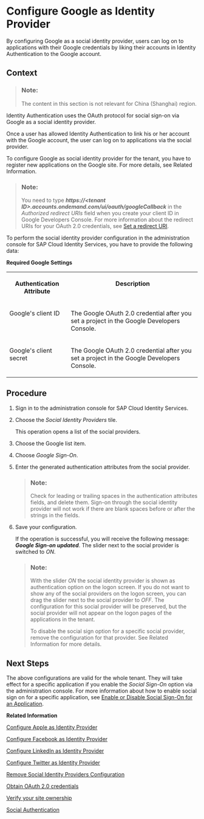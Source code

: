 <!-- loiocaf215f71fa743d3a67da11e130acd9e -->

# Configure Google as Identity Provider

By configuring Google as a social identity provider, users can log on to applications with their Google credentials by liking their accounts in Identity Authentication to the Google account.



## Context

> ### Note:  
> The content in this section is not relevant for China \(Shanghai\) region.

Identity Authentication uses the OAuth protocol for social sign-on via Google as a social identity provider.

Once a user has allowed Identity Authentication to link his or her account with the Google account, the user can log on to applications via the social provider.

To configure Google as social identity provider for the tenant, you have to register new applications on the Google site. For more details, see Related Information.

> ### Note:  
> You need to type ***https://<tenant ID\>.accounts.ondemand.com/ui/oauth/googleCallback*** in the *Authorized redirect URIs* field when you create your client ID in Google Developers Console. For more information about the redirect URIs for your OAuth 2.0 credentials, see [Set a redirect URI](https://developers.google.com/identity/protocols/OpenIDConnect#setredirecturi).

To perform the social identity provider configuration in the administration console for SAP Cloud Identity Services, you have to provide the following data:

**Required Google Settings**


<table>
<tr>
<th valign="top">

Authentication Attribute



</th>
<th valign="top">

Description



</th>
</tr>
<tr>
<td valign="top">

Google's client ID



</td>
<td valign="top">

The Google OAuth 2.0 credential after you set a project in the Google Developers Console.



</td>
</tr>
<tr>
<td valign="top">

Google's client secret



</td>
<td valign="top">

The Google OAuth 2.0 credential after you set a project in the Google Developers Console.



</td>
</tr>
</table>



## Procedure

1.  Sign in to the administration console for SAP Cloud Identity Services.

2.  Choose the *Social Identity Providers* tile.

    This operation opens a list of the social providers.

3.  Choose the Google list item.

4.  Choose *Google Sign-On*.

5.  Enter the generated authentication attributes from the social provider.

    > ### Note:  
    > Check for leading or trailing spaces in the authentication attributes fields, and delete them. Sign-on through the social identity provider will not work if there are blank spaces before or after the strings in the fields.

6.  Save your configuration.

    If the operation is successful, you will receive the following message: ***Google Sign-on updated***. The slider next to the social provider is switched to *ON*.

    > ### Note:  
    > With the slider *ON* the social identity provider is shown as authentication option on the logon screen. If you do not want to show any of the social providers on the logon screen, you can drag the slider next to the social provider to *OFF*. The configuration for this social provider will be preserved, but the social provider will not appear on the logon pages of the applications in the tenant.
    > 
    > To disable the social sign option for a specific social provider, remove the configuration for that provider. See Related Information for more details.




## Next Steps

The above configurations are valid for the whole tenant. They will take effect for a specific application if you enable the *Social Sign-On* option via the administration console. For more information about how to enable social sign on for a specific application, see [Enable or Disable Social Sign-On for an Application](enable-or-disable-social-sign-on-for-an-application-ff12d3d.md).

**Related Information**  


[Configure Apple as Identity Provider](configure-apple-as-identity-provider-fe6f7f0.md "Users can log on to applications with their Apple ID credentials by linking their accounts in Identity Authentication to their Apple account.")

[Configure Facebook as Identity Provider](configure-facebook-as-identity-provider-cc16b33.md "By configuring Facebook as a social identity provider, users can log on to applications with their social media credentials by liking their accounts in Identity Authentication to the social media account.")

[Configure LinkedIn as Identity Provider](configure-linkedin-as-identity-provider-9077d6c.md "By configuring LinkedIn as social identity provider, users can log on to applications with their LinkedIn credentials by liking their accounts in Identity Authentication to the LinkedIn account.")

[Configure Twitter as Identity Provider](configure-twitter-as-identity-provider-f5bc52d.md "By configuring Twitter as social provider, users can log on to applications with their Twitter credentials by liking their accounts in Identity Authentication to the Twitter account.")

[Remove Social Identity Providers Configuration](remove-social-identity-providers-configuration-265e41e.md "You can remove the configurations of the social providers in the administration console for SAP Cloud Identity Services.")

[Obtain OAuth 2.0 credentials](https://developers.google.com/accounts/docs/OAuth2Login#getcredentials)

[Verify your site ownership](https://support.google.com/webmasters/answer/35179?hl=en&ref_topic=4564314)

[Social Authentication](../User-Guide/social-authentication-108607a.md "")

